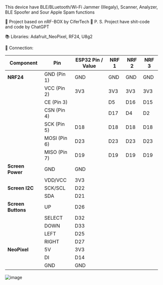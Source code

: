 This device have BLE/BLuetooth/Wi-Fi Jammer (Illegaly), Scanner, Analyzer, BLE Spoofer and Sour Apple Spam functions

👀 Project based on nRF-BOX by CiferTech
💩 P. S. Project have shit-code and code by ChatGPT

📚 Libraries:
Adafruit_NeoPixel, RF24, U8g2

🧮 Connection:


| **Component**      | **Pin**      | **ESP32 Pin / Value** | **NRF 1** | **NRF 2** | **NRF 3** |
| ------------------ | ------------ | --------------------- | --------- | --------- | --------- |
| **NRF24**          | GND (Pin 1)  | GND                   | GND       | GND       | GND       |
|                    | VCC (Pin 2)  | 3V3                   | 3V3       | 3V3       | 3V3       |
|                    | CE (Pin 3)   |                       | D5        | D16       | D15       |
|                    | CSN (Pin 4)  |                       | D17       | D4        | D2        |
|                    | SCK (Pin 5)  | D18                   | D18       | D18       | D18       |
|                    | MOSI (Pin 6) | D23                   | D23       | D23       | D23       |
|                    | MISO (Pin 7) | D19                   | D19       | D19       | D19       |
| **Screen Power**   | GND          | GND                   |           |           |           |
|                    | VDD/VCC      | 3V3                   |           |           |           |
| **Screen I2C**     | SCK/SCL      | D22                   |           |           |           |
|                    | SDA          | D21                   |           |           |           |
| **Screen Buttons** | UP           | D26                   |           |           |           |
|                    | SELECT       | D32                   |           |           |           |
|                    | DOWN         | D33                   |           |           |           |
|                    | LEFT         | D25                   |           |           |           |
|                    | RIGHT        | D27                   |           |           |           |
| **NeoPixel**       | 5V           | 3V3                   |           |           |           |
|                    | DI           | D14                   |           |           |           |
|                    | GND          | GND                   |           |           |           |


![image](https://github.com/user-attachments/assets/4ef8b1a8-04a9-4a68-97be-123fc6c1847e)
